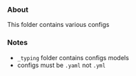 ### About

This folder contains various configs

### Notes

* `_typing` folder contains configs models
* configs must be `.yaml` not `.yml`
